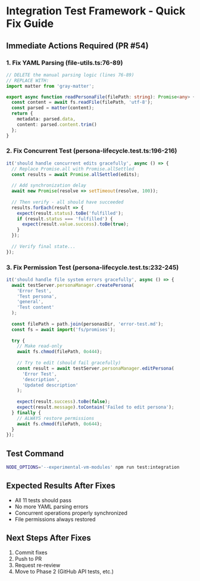 # Integration Test Framework - Quick Fix Guide

## Immediate Actions Required (PR #54)

### 1. Fix YAML Parsing (file-utils.ts:76-89)
```typescript
// DELETE the manual parsing logic (lines 76-89)
// REPLACE WITH:
import matter from 'gray-matter';

export async function readPersonaFile(filePath: string): Promise<any> {
  const content = await fs.readFile(filePath, 'utf-8');
  const parsed = matter(content);
  return {
    metadata: parsed.data,
    content: parsed.content.trim()
  };
}
```

### 2. Fix Concurrent Test (persona-lifecycle.test.ts:196-216)
```typescript
it('should handle concurrent edits gracefully', async () => {
  // Replace Promise.all with Promise.allSettled
  const results = await Promise.allSettled(edits);
  
  // Add synchronization delay
  await new Promise(resolve => setTimeout(resolve, 100));
  
  // Then verify - all should have succeeded
  results.forEach(result => {
    expect(result.status).toBe('fulfilled');
    if (result.status === 'fulfilled') {
      expect(result.value.success).toBe(true);
    }
  });
  
  // Verify final state...
});
```

### 3. Fix Permission Test (persona-lifecycle.test.ts:232-245)
```typescript
it('should handle file system errors gracefully', async () => {
  await testServer.personaManager.createPersona(
    'Error Test',
    'Test persona',
    'general',
    'Test content'
  );
  
  const filePath = path.join(personasDir, 'error-test.md');
  const fs = await import('fs/promises');
  
  try {
    // Make read-only
    await fs.chmod(filePath, 0o444);
    
    // Try to edit (should fail gracefully)
    const result = await testServer.personaManager.editPersona(
      'Error Test',
      'description',
      'Updated description'
    );
    
    expect(result.success).toBe(false);
    expect(result.message).toContain('Failed to edit persona');
  } finally {
    // ALWAYS restore permissions
    await fs.chmod(filePath, 0o644);
  }
});
```

## Test Command
```bash
NODE_OPTIONS='--experimental-vm-modules' npm run test:integration
```

## Expected Results After Fixes
- All 11 tests should pass
- No more YAML parsing errors
- Concurrent operations properly synchronized
- File permissions always restored

## Next Steps After Fixes
1. Commit fixes
2. Push to PR
3. Request re-review
4. Move to Phase 2 (GitHub API tests, etc.)
